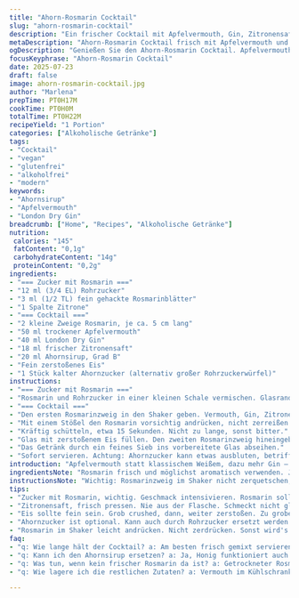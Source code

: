 ```yaml
---
title: "Ahorn-Rosmarin Cocktail"
slug: "ahorn-rosmarin-cocktail"
description: "Ein frischer Cocktail mit Apfelvermouth, Gin, Zitronensaft und Ahornsirup. Rosmarin und Rohrzucker mit frischer Zitrone bilden den Glasrand. Fein gemahlene Eiswürfel sorgen für Kühle. Ein Hauch von Rosmarin wird gemörsert. Ein Stück Ahornzucker als Garnitur. Alkoholische, vegane, glutenfreie und laktosefreie Zutaten."
metaDescription: "Ahorn-Rosmarin Cocktail frisch mit Apfelvermouth und Gin. Perfekt für kühle Tage. Kräutrig, süß und überraschend im Geschmack. Einfach zubereitet."
ogDescription: "Genießen Sie den Ahorn-Rosmarin Cocktail. Apfelvermouth und Gin vereinen sich mit frischem Zitronensaft. Ein leuchtendes Getränk für besondere Anlässe."
focusKeyphrase: "Ahorn-Rosmarin Cocktail"
date: 2025-07-23
draft: false
image: ahorn-rosmarin-cocktail.jpg
author: "Marlena"
prepTime: PT0H17M
cookTime: PT0H0M
totalTime: PT0H22M
recipeYield: "1 Portion"
categories: ["Alkoholische Getränke"]
tags:
- "Cocktail"
- "vegan"
- "glutenfrei"
- "alkoholfrei"
- "modern"
keywords:
- "Ahornsirup"
- "Apfelvermouth"
- "London Dry Gin"
breadcrumb: ["Home", "Recipes", "Alkoholische Getränke"]
nutrition: 
 calories: "145"
 fatContent: "0,1g"
 carbohydrateContent: "14g"
 proteinContent: "0,2g"
ingredients:
- "=== Zucker mit Rosmarin ==="
- "12 ml (3/4 EL) Rohrzucker"
- "3 ml (1/2 TL) fein gehackte Rosmarinblätter"
- "1 Spalte Zitrone"
- "=== Cocktail ==="
- "2 kleine Zweige Rosmarin, je ca. 5 cm lang"
- "50 ml trockener Apfelvermouth"
- "40 ml London Dry Gin"
- "18 ml frischer Zitronensaft"
- "20 ml Ahornsirup, Grad B"
- "Fein zerstoßenes Eis"
- "1 Stück kalter Ahornzucker (alternativ großer Rohrzuckerwürfel)"
instructions:
- "=== Zucker mit Rosmarin ==="
- "Rosmarin und Rohrzucker in einer kleinen Schale vermischen. Glasrand mit der Zitronenspalte anfeuchten, sofort in Rosmarinzucker drücken. Beiseite stellen, festhalten."
- "=== Cocktail ==="
- "Den ersten Rosmarinzweig in den Shaker geben. Vermouth, Gin, Zitronensaft und Ahornsirup hinzufügen."
- "Mit einem Stößel den Rosmarin vorsichtig andrücken, nicht zerreißen. Dadurch Öl freisetzen, Geschmack entfalten."
- "Kräftig schütteln, etwa 15 Sekunden. Nicht zu lange, sonst bitter."
- "Glas mit zerstoßenem Eis füllen. Den zweiten Rosmarinzweig hineingeben. Das Stück Ahornzucker als Garnitur an den Glasrand stecken."
- "Das Getränk durch ein feines Sieb ins vorbereitete Glas abseihen."
- "Sofort servieren. Achtung: Ahornzucker kann etwas ausbluten, betrifft Optik mehr als Geschmack."
introduction: "Apfelvermouth statt klassischem Weißem, dazu mehr Gin – etwas mehr Zitrone. Zucker mit Rosmarin statt nur Zucker. Ein bisschen mehr Zeit nehmen. Zerstoßenes Eis, nicht ganz so grob. Zucker am Rand mit Rosmarin für den Kick. Rosmarin im Shaker nur leicht andrücken, um zu vermeiden, dass er bitter wird. Ahornzucker als kleines Extra, eine neue Note. Der ganze Drink wirkt dadurch komplexer, spannender. Nicht schnell trinken, Geschmack wandelt sich. Perfekt an kühleren Tagen. Passt zu leichten Vorspeisen oder Desserts. Einfach zubereitet, überraschend im Geschmack. Kräutrig, süß, frisch. Karten spielen, Gespräch. Wenig Zutaten, vollständiger Geschmack. Nicht zu süß, mit Tiefgang. Ein bisschen anders als sonst. Kleine Drehung im Cocktail-Game."
ingredientsNote: "Rosmarin frisch und möglichst aromatisch verwenden. Je feiner gehackt für Zucker, desto intensiver. Zucker sollte feucht genug sein, um Rosmarin gut zu binden – falls nötig kurz leicht anfeuchten. Apfelvermouth unbedingt trocken, sonst wird's zu süß. Gin eher klassisch, London Dry oder vergleichbar. Zitronensaft frischpressen, nie abgepackt. Ahornsirup Grade B eignet sich besser als Grade A, intensiver. Eis fein zerstoßen, nicht zu grob, sonst schmilzt es zu schnell und verwässert. Ahornzucker ist nicht zwingend, kann durch Rohrzuckerwürfel ersetzt werden. Zweige Rosmarin zur Dekoration nehmen - hübsch und aromatisch. Vorbereitung etwas aufwändiger durch Zucker am Glasrand, lohnt sich geschmacklich. Alle Zutaten kühl lagern vorher, vor allem Vermouth und Gin."
instructionsNote: "Wichtig: Rosmarinzweig im Shaker nicht zerquetschen, nur ganz leicht andrücken. Sonst wird der Geschmack schnell bitter. Zuerst Zucker und Rosmarin vermengen, dann Glasrand sorgfältig damit dekorieren. Versuchen, gleichmäßig zu arbeiten, Zucker soll nicht klumpen. Beim Shaken kräftig genug, aber nicht zu heftig, damit der Gin nicht seinen Charakter verliert. Eis sollte fein sein, am besten grob crushed und danach kurz weiter zerkleinert. Nach dem Shaken sofort in Glas mit Eis abgießen, nicht zu lange warten, sonst verliert Cocktail Durchschlagskraft. Garnitur aus Rosmarinzweig und Ahornzucker sorgt nicht nur für Optik, sondern gibt weiter Aroma frei. Servieren am besten sofort, damit Eis und Zutaten optimal wirken."
tips:
- "Zucker mit Rosmarin, wichtig. Geschmack intensivieren. Rosmarin sollte frisch sein. Gut hacken, nicht grob. Zucker nicht zu trocken. Besser gleich zu verwenden."
- "Zitronensaft, frisch pressen. Nie aus der Flasche. Schmeckt nicht gleich. Eiskalte Zutaten sind entscheidend. Kühl aufbewahren. Vermouth und Gin vorher im Kühlschrank."
- "Eis sollte fein sein. Grob crushed, dann, weiter zerstoßen. Zu grobes Eis schmilzt schnell, verwässert das Getränk. Achte darauf, gleichmäßig zu arbeiten."
- "Ahornzucker ist optional. Kann auch durch Rohrzucker ersetzt werden. Ahornzucker gibt aber besonders schönes Aroma. Perfekt für die Garnitur."
- "Rosmarin im Shaker leicht andrücken. Nicht zerdrücken. Sonst wird's bitter. Geschmack bleibt so frisch. Nicht übertreiben beim Mischen."
faq:
- "q: Wie lange hält der Cocktail? a: Am besten frisch gemixt servieren. Nicht lange stehen lassen. Sonst verwässert er."
- "q: Kann ich den Ahornsirup ersetzen? a: Ja, Honig funktioniert auch. Aber Geschmack ändert sich. Also, ausprobieren."
- "q: Was tun, wenn kein frischer Rosmarin da ist? a: Getrockneter Rosmarin geht auch. Aber weniger verwenden. Intensität ist anders."
- "q: Wie lagere ich die restlichen Zutaten? a: Vermouth im Kühlschrank aufbewahren. Gin auch kühlen. Damit bleibt alles frisch."

---
```

